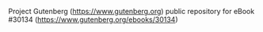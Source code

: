 Project Gutenberg (https://www.gutenberg.org) public repository for eBook #30134 (https://www.gutenberg.org/ebooks/30134)

